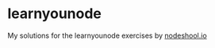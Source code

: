 # learnyounode
My solutions for the learnyounode exercises by [nodeshool.io](https://nodeschool.io/#workshopper-list)
